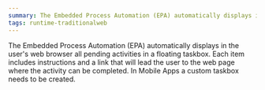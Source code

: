 ```yaml
---
summary: The Embedded Process Automation (EPA) automatically displays in the user's web browser all pending activities in a floating taskbox. The Embedded Process Automation (EPA) automatically displays in the user's web browser all pending activities in a floating taskbox.
tags: runtime-traditionalweb
---
```


The Embedded Process Automation (EPA) automatically displays in the user's web browser all pending activities in a floating taskbox. Each item includes instructions and a link that will lead the user to the web page where the activity can be completed. In Mobile Apps a custom taskbox needs to be created.
